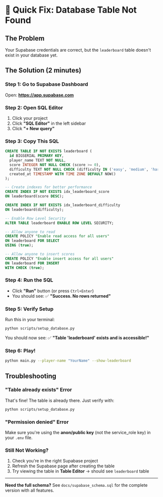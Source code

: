 # 🚨 Quick Fix: Database Table Not Found

## The Problem

Your Supabase credentials are correct, but the `leaderboard` table doesn't exist in your database yet.

## The Solution (2 minutes)

### Step 1: Go to Supabase Dashboard

Open: **https://app.supabase.com**

### Step 2: Open SQL Editor

1. Click your project
2. Click **"SQL Editor"** in the left sidebar
3. Click **"+ New query"**

### Step 3: Copy This SQL

```sql
CREATE TABLE IF NOT EXISTS leaderboard (
  id BIGSERIAL PRIMARY KEY,
  player_name TEXT NOT NULL,
  score INTEGER NOT NULL CHECK (score >= 0),
  difficulty TEXT NOT NULL CHECK (difficulty IN ('easy', 'medium', 'hard')),
  created_at TIMESTAMP WITH TIME ZONE DEFAULT NOW()
);

-- Create indexes for better performance
CREATE INDEX IF NOT EXISTS idx_leaderboard_score
ON leaderboard(score DESC);

CREATE INDEX IF NOT EXISTS idx_leaderboard_difficulty
ON leaderboard(difficulty);

-- Enable Row Level Security
ALTER TABLE leaderboard ENABLE ROW LEVEL SECURITY;

-- Allow anyone to read
CREATE POLICY "Enable read access for all users"
ON leaderboard FOR SELECT
USING (true);

-- Allow anyone to insert scores
CREATE POLICY "Enable insert access for all users"
ON leaderboard FOR INSERT
WITH CHECK (true);
```

### Step 4: Run the SQL

- Click **"Run"** button (or press `Ctrl+Enter`)
- You should see: ✅ **"Success. No rows returned"**

### Step 5: Verify Setup

Run this in your terminal:

```bash
python scripts/setup_database.py
```

You should now see: ✅ **"Table 'leaderboard' exists and is accessible!"**

### Step 6: Play!

```bash
python main.py --player-name "YourName" --show-leaderboard
```

## Troubleshooting

### "Table already exists" Error

That's fine! The table is already there. Just verify with:

```bash
python scripts/setup_database.py
```

### "Permission denied" Error

Make sure you're using the **anon/public key** (not the service_role key) in your `.env` file.

### Still Not Working?

1. Check you're in the right Supabase project
2. Refresh the Supabase page after creating the table
3. Try viewing the table in **Table Editor** → should see `leaderboard` table

---

**Need the full schema?** See `docs/supabase_schema.sql` for the complete version with all features.
